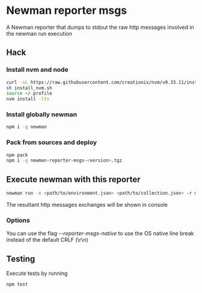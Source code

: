 # Newman reporter msgs

A Newman reporter that dumps to stdout the raw http messages involved in
the newman run execution

## Hack

### Install nvm and node
```sh
curl -sL https://raw.githubusercontent.com/creationix/nvm/v0.33.11/install.sh -o install_nvm.sh
sh install_nvm.sh
source ~/.profile
nvm install -lts
```

### Install globally newman
```sh
npm i -g newman
```

### Pack from sources and deploy
```sh
npm pack
npm i -g newman-reporter-msgs-<version>.tgz
```

## Execute newman with this reporter
```sh
newman run -e <path/to/environment.json> <path/to/collection.json> -r msgs
```

The resultant http messages exchanges will be shown in console

### Options
You can use the flag *--reporter-msgs-native* to use the OS native 
line break instead of the default CRLF (\r\n)

## Testing

Execute tests by running
```sh
npm test
```
